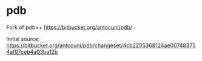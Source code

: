 pdb
===

Fork of pdb++ https://bitbucket.org/antocuni/pdb/

Initial source: https://bitbucket.org/antocuni/pdb/changeset/4cb2205368124ae007483754af97ceb4a03ba12b